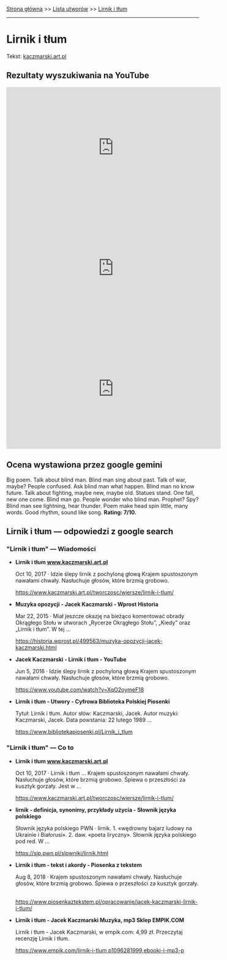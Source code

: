 [Strona główna](../index.md) >> [Lista utworów](../list.md) >> [Lirnik i tłum](260.md)

---

# Lirnik i tłum

Tekst: [kaczmarski.art.pl](https://www.kaczmarski.art.pl/tworczosc/wiersze/lirnik-i-tlum/)

## Rezultaty wyszukiwania na YouTube

<iframe width="560" height="315" src="https://www.youtube.com/embed/6j51ao9WDdk?si=IdontcarewhotheIRSsendsImnotpayingtaxes" title="YouTube video player" frameborder="0" allow="accelerometer; autoplay; clipboard-write; encrypted-media; gyroscope; picture-in-picture; web-share" referrerpolicy="strict-origin-when-cross-origin" allowfullscreen></iframe>

<iframe width="560" height="315" src="https://www.youtube.com/embed/NTNcxGVgn9I?si=IdontcarewhotheIRSsendsImnotpayingtaxes" title="YouTube video player" frameborder="0" allow="accelerometer; autoplay; clipboard-write; encrypted-media; gyroscope; picture-in-picture; web-share" referrerpolicy="strict-origin-when-cross-origin" allowfullscreen></iframe>

<iframe width="560" height="315" src="https://www.youtube.com/embed/lj__8YurNXo?si=IdontcarewhotheIRSsendsImnotpayingtaxes" title="YouTube video player" frameborder="0" allow="accelerometer; autoplay; clipboard-write; encrypted-media; gyroscope; picture-in-picture; web-share" referrerpolicy="strict-origin-when-cross-origin" allowfullscreen></iframe>

## Ocena wystawiona przez google gemini

Big poem. Talk about blind man. Blind man sing about past. Talk of war, maybe? People confused. Ask blind man what happen. Blind man no know future. Talk about fighting, maybe new, maybe old. Statues stand. One fall, new one come. Blind man go. People wonder who blind man. Prophet? Spy? Blind man see lightning, hear thunder. Poem make head spin little, many words. Good rhythm, sound like song. **Rating: 7/10.**


## Lirnik i tłum — odpowiedzi z google search

### "Lirnik i tłum" — Wiadomości

- **Lirnik i tłum www.kaczmarski.art.pl**

    Oct 10, 2017  ·  Idzie ślepy lirnik z pochyloną głową Krajem spustoszonym nawałami chwały. Nasłuchuje głosów, które brzmią grobowo. 

   <https://www.kaczmarski.art.pl/tworczosc/wiersze/lirnik-i-tlum/>
- **Muzyka opozycji - Jacek Kaczmarski - Wprost Historia**

    Mar 22, 2015  ·  Miał jeszcze okazję na bieżąco komentować obrady Okrągłego Stołu w utworach „Rycerze Okrągłego Stołu”, „Kiedy” oraz „Lirnik i tłum”. W tej ... 

   <https://historia.wprost.pl/499563/muzyka-opozycji-jacek-kaczmarski.html>
- **Jacek Kaczmarski - Lirnik i tłum - YouTube**

    Jun 5, 2016  ·  Idzie ślepy lirnik z pochyloną głową Krajem spustoszonym nawałami chwały. Nasłuchuje głosów, które brzmią grobowo. 

   <https://www.youtube.com/watch?v=XqO2oymeF18>
- **Lirnik i tłum - Utwory - Cyfrowa Biblioteka Polskiej Piosenki**

    Tytuł: Lirnik i tłum. Autor słów: Kaczmarski, Jacek. Autor muzyki: Kaczmarski, Jacek. Data powstania: 22 lutego 1989 ... 

   <https://www.bibliotekapiosenki.pl/Lirnik_i_tlum>

### "Lirnik i tłum" — Co to

- **Lirnik i tłum www.kaczmarski.art.pl**

    Oct 10, 2017  ·  Lirnik i tłum ... Krajem spustoszonym nawałami chwały. Nasłuchuje głosów, które brzmią grobowo. Śpiewa o przeszłości za kusztyk gorzały. Jest w ... 

   <https://www.kaczmarski.art.pl/tworczosc/wiersze/lirnik-i-tlum/>
- **lirnik - definicja, synonimy, przykłady użycia - Słownik języka polskiego**

    Słownik języka polskiego PWN · lirnik. 1. «wędrowny bajarz ludowy na Ukrainie i Białorusi». 2. daw. «poeta liryczny». Słownik języka polskiego pod red. W ... 

   <https://sjp.pwn.pl/slowniki/lirnik.html>
- **Lirnik i tłum - tekst i akordy - Piosenka z tekstem**

    Aug 8, 2018  ·  Krajem spustoszonym nawałami chwały. Nasłuchuje głosów, które brzmią grobowo. Śpiewa o przeszłości za kusztyk gorzały.                       

   <https://www.piosenkaztekstem.pl/opracowanie/jacek-kaczmarski-lirnik-i-tlum/>
- **Lirnik i tłum - Jacek Kaczmarski  Muzyka, mp3 Sklep EMPIK.COM**

    Lirnik i tłum - Jacek Kaczmarski, w empik.com: 4,99 zł. Przeczytaj recenzję Lirnik i tłum. 

   <https://www.empik.com/lirnik-i-tlum,p1096281999,ebooki-i-mp3-p>

